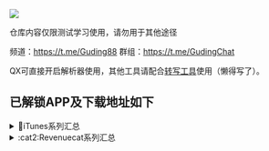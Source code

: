 ![](http://profile-counter.glitch.me/Guding88_Rewrite/count.svg)

仓库内容仅限测试学习使用，请勿用于其他途径

频道：https://t.me/Guding88 
群组：https://t.me/GudingChat 

QX可直接开启解析器使用，其他工具请配合[转写工具](https://t.me/Guding88/23)使用（懒得写了）。

## 已解锁APP及下载地址如下
<details>
   <summary>📱iTunes系列汇总</summary>    
   
|序号|APP名称|下载地址|
|--|--|--|
|0|合集脚本|[长摁复制](https://raw.githubusercontent.com/Guding88/Script/main/iTunes.js)
|1|百色特|[点击下载](https://apps.apple.com/app/id515094775)
|2|拍特内头|[点击下载](https://apps.apple.com/app/id992421775)
|3|Revive|[点击下载](https://apps.apple.com/app/id1616862692)
|4|Air系列|[点击下载](https://apps.apple.com/app/id1173365557)
|5|HashPhotos|[点击下载](https://apps.apple.com/app/id685784609)
|6|ProxyFi|[点击下载](https://apps.apple.com/app/id1671185533)
|7|Side|[点击下载](https://apps.apple.com/app/id1532395263)
|8|闪念|[点击下载](https://apps.apple.com/app/id1397149726)
|9|文晓生|[点击下载](https://apps.apple.com/app/id1595241052)
|10|小鸡专注|[点击下载](https://apps.apple.com/app/id1627691759)
|11|Picsew|[点击下载](https://apps.apple.com/app/id1208145167)
|12|安心天气|[点击下载](https://apps.apple.com/app/id1660522632)
|13|ProKnockout|[点击下载](https://apps.apple.com/app/id944665061)
|14|PutApp|[点击下载](https://apps.apple.com/app/id1456379965)

* Air系列未完全整理，**必须先下载计算器Air并解锁**，然后再下载同一开发者的同系列产品，会自动同步解锁。
</details>
<details>
   <summary>:cat2:Revenuecat系列汇总</summary>    
   
|序号|APP名称|下载地址|
|--|--|--|
|0|合集脚本|[长摁复制](https://raw.githubusercontent.com/Guding88/Script/main/Revenuecat.js)
|~~1~~|~~APTV~~|[点击下载](https://apps.apple.com/app/id1630403500)
|2|Authenticator|[点击下载](https://apps.apple.com/app/id1538761576)
|3|Photo Vault|[点击下载](https://apps.apple.com/app/id1562839653)
|4|Clockology|[点击下载](https://apps.apple.com/app/id1456386228)
|5|Falendar|[点击下载](https://apps.apple.com/app/id1670616883)
|6|GEIST|[点击下载](https://apps.apple.com/app/id897062509)
|7|InPaper|[点击下载](https://apps.apple.com/app/id1560313343)
|8|Lungy|[点击下载](https://apps.apple.com/app/id1545223887)
|9|MOZE|[点击下载](https://apps.apple.com/app/id1460011387)
|10|Monefy|[点击下载](https://apps.apple.com/app/id1212024409)
|11|OffScreen|[点击下载](https://apps.apple.com/app/id1474340105)
|12|Paper|[点击下载](https://apps.apple.com/app/id506003812)
|13|PhotoCleaner|[点击下载](https://apps.apple.com/app/id926090192)
|14|PhotoRoom|[点击下载](https://apps.apple.com/app/id1455009060)
|15|Pillow|[点击下载](https://apps.apple.com/app/id878691772)
|16|PixelMe|[点击下载](https://apps.apple.com/app/id1552314716)
|17|Purr|[点击下载](https://apps.apple.com/app/id1488455029)
|18|Reflectly|[点击下载](https://apps.apple.com/app/id1241229134)
|19|HealthView|[点击下载](https://apps.apple.com/app/id1020452064)
|20|TimeBloc|[点击下载](https://apps.apple.com/app/id1476033780)
|21|SleepTimer|[点击下载](https://apps.apple.com/app/id1057027109)
|22|Tally|[点击下载](https://apps.apple.com/app/id1090990601)
|23|Grateful|[点击下载](https://apps.apple.com/app/id1197512462)
|24|Last|[点击下载](https://apps.apple.com/app/id1092307625)
|25|Done|[点击下载](https://apps.apple.com/app/id1103961876)
|26|Sharp AI|[点击下载](https://apps.apple.com/app/id1622362309)
|27|Structured|[点击下载](https://apps.apple.com/app/id1499198946)
|28|喝水时间|[点击下载](https://apps.apple.com/app/id1401162094)
|29|Widgetsmith|[点击下载](https://apps.apple.com/app/id1523682319)
|30|Zoomable|[点击下载](https://apps.apple.com/app/id1568442831)
|31|车票票|[点击下载](https://apps.apple.com/app/id6446212291)
|32|方弗相机|[点击下载](https://apps.apple.com/app/id1621425556)
|33|饭卡|[点击下载](https://apps.apple.com/app/id1635764950)
|34|极简弹幕|[点击下载](https://apps.apple.com/app/id1572801421)
|35|极简日记|[点击下载](https://apps.apple.com/app/id1568936702)
|36|极简时钟|[点击下载](https://apps.apple.com/app/id1265404088)
|37|每日占星|[点击下载](https://apps.apple.com/app/id909048916)
|38|时间机器|[点击下载](https://apps.apple.com/app/id1502507360)
|39|始末|[点击下载](https://apps.apple.com/app/id1670906512)
|40|水心记|[点击下载](https://apps.apple.com/app/id1581076145)
|41|我的番茄|[点击下载](https://apps.apple.com/app/id1528322796)
|42|我的时间|[点击下载](https://apps.apple.com/app/id1481796842)
|43|星垂专注|[点击下载](https://apps.apple.com/app/id6446450915)
|44|星垂日记|[点击下载](https://apps.apple.com/app/id1663588935)
|45|已阅|[点击下载](https://apps.apple.com/app/id1589203887)
|46|诗片|[点击下载](https://apps.apple.com/app/id1672208469)
|47|习惯管家|[点击下载](https://apps.apple.com/app/id1253577148)
|48|LEMO FM|[点击下载](https://apps.apple.com/app/id6444756219)

